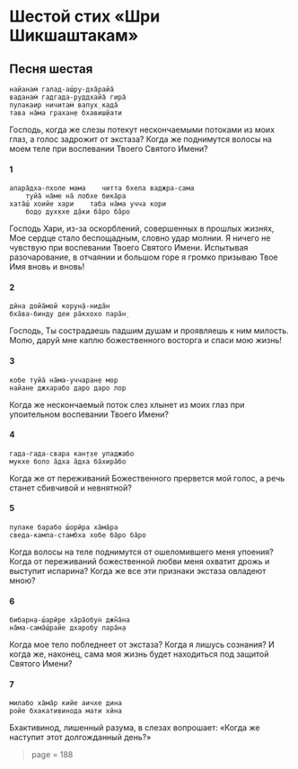 # Шестой стих «Шри Шикшаштакам»

## Песня шестая

    найанам̇ галад-аш́ру-дха̄райа̄
    ваданам̇ гадгада-руддхайа̄ гира̄
    пулакаир ничитам̇ вапух̣ када̄
    тава на̄ма грахан̣е бхавиш̣йати

Господь, когда же слезы потекут нескончаемыми потоками из моих глаз, а голос задрожит от экстаза? Когда же поднимутся волосы на моем теле при воспевании Твоего Святого Имени?

#### 1

    апара̄дха-пхоле мама    читта бхела ваджра-сама
        туйа̄ на̄ме на̄ лобхе бика̄ра
    хата̄ш́ хоийе хари    таба на̄ма учча кори
        бод̣о дух̣кхе д̣а̄ки ба̄ро ба̄ро

Господь Хари, из-за оскорблений, совершенных в прошлых жизнях, Мое сердце стало беспощадным, словно удар молнии. Я ничего не чувствую при воспевании Твоего Святого Имени. Испытывая разочарование, в отчаянии и большом горе я громко призываю Твое Имя вновь и вновь!

#### 2

    дӣна дойа̄мой корун̣а̄-нида̄н
    бха̄ва-бинду деи ра̄кхохо пара̄н̣

Господь, Ты сострадаешь падшим душам и проявляешь к ним милость. Молю, даруй мне каплю божественного восторга и спаси мою жизнь!

#### 3

    кобе туйа̄ на̄ма-уччаран̣е мор
    найане джхарабо даро даро лор

Когда же нескончаемый поток слез хлынет из моих глаз при упоительном воспевании Твоего Имени?

#### 4

    гада-гада-свара кан̣т̣хе упаджабо
    мукхе боло а̄дха а̄дха ба̄хира̄бо

Когда же от переживаний Божественного прервется мой голос, а речь станет сбивчивой и невнятной?

#### 5

    пулаке барабо ш́орӣра ха̄ма̄ра
    сведа-кампа-стамбха хобе ба̄ро ба̄ро

Когда волосы на теле поднимутся от ошеломившего меня упоения? Когда от переживаний божественной любви меня охватит дрожь и выступит испарина? Когда же все эти признаки экстаза овладеют мною?

#### 6

    бибарн̣а-ш́арӣре ха̄ра̄обун̇ джн̃а̄на
    на̄ма-сама̄ш́райе дхаробу пара̄н̣а

Когда мое тело побледнеет от экстаза? Когда я лишусь сознания? И когда же, наконец, сама моя жизнь будет находиться под защитой Святого Имени?

#### 7

    милабо ха̄ма̄р кийе аичхе дина
    ройе бхакативинода мати хӣна

Бхактивинод, лишенный разума, в слезах вопрошает: «Когда же наступит этот долгожданный день?»


> page = 188